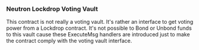 ### Neutron Lockdrop Voting Vault

This contract is not really a voting vault. It's rather an interface to get voting power from a Lockdrop contract. It's not possible to Bond or Unbond funds to this vault cause these ExecuteMsg handlers are introduced just to make the contract comply with the voting vault interface.
